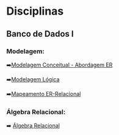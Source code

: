 # Disciplinas
## Banco de Dados I
### Modelagem:
➡️[Modelagem Conceitual - Abordagem ER](https://github.com/dinhocss/Banco_de_Dados/blob/7438d88487c331ace04bbc465a225e8e47db326a/Modelagem/Modelagem_conceitual.md)

➡️[Modelagem Lógica](https://github.com/dinhocss/Banco_de_Dados/blob/42bf83759e898e1e1cad9723874aee4597932143/Banco%20de%20Dados/Modelagem/Modelagem_logica.md)

➡️[Mapeamento ER-Relacional](https://github.com/dinhocss/Banco_de_Dados/blob/f2abf48d98a44fb379b18820cf94dae6493955b0/Banco%20de%20Dados/Modelagem/Mapeamento_ER_Relacional.md)

### Álgebra Relacional:
➡️ [Álgebra Relacional](https://github.com/dinhocss/Banco_de_Dados/blob/4e3127994301623cd125a99439e1babd6442dc38/Banco%20de%20Dados/%C3%81lgebra%20Relacional/Algebra_relacional.md)
